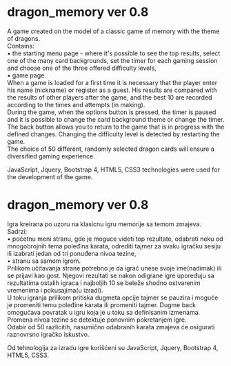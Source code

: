 # dragon_memory ver 0.8

A game created on the model of a classic game of memory with the theme of dragons.<br>
Contains:<br>
• the starting menu page - where it's possible to see the top results, select one of the many card backgrounds, set the timer for each gaming session and choose one of the three offered difficulty levels, <br>
• game page.<br>
When a game is loaded for a first time it is necessary that the player enter his name (nickname) or register as a guest. His results are compared with the results of other players after the game, and the best 10 are recorded according to the times and attempts (in making).<br>
During the game, when the options button is pressed, the timer is paused and it is possible to change the card background theme or change the timer. The back button allows you to return to the game that is in progress with the defined changes. Changing the difficulty level is detected by restarting the game.<br>
The choice of 50 different, randomly selected dragon cards will ensure a diversified gaming experience.

JavaScript, Jquery, Bootstrap 4, HTML5, CSS3 technologies were used for the development of the game.

# dragon_memory ver 0.8

Igra kreirana po uzoru na klasicnu igru memorije sa temom zmajeva.<br>
Sadrzi:<br>
• početnu meni stranu, gde je moguce videti top rezultate, odabrati neku od mnogobrojnih tema poleđina karata, odrediti tajmer za svaku igračku sesiju ili izabrati jedan od tri ponuđena nivoa tezine, <br>
• stranu sa samom igrom.<br>
Prilikom učitavanja strane potrebno je da igrač unese svoje ime(nadimak) ili se prijavi kao gost. Njegovi rezultati se nakon odigrane igre upoređuju sa rezultatima ostalih igraca i najboljih 10 se beleže shodno ostvarenim vremenima i pokusajima(u izradi).<br>
U toku igranja prilikom pritiska dugmeta opcije tajmer se pauzira i moguće je promeniti temu poleđine karata ili promeniti tajmer. Dugme back omogućava povratak u igru koja je u toku sa definisanim izmenama. Promena nivoa tezine se detektuje ponovnim pokretanjem igre.<br>
Odabir od 50 razlicitih, nasumično odabranih karata zmajeva će osigurati raznovrsno igračko iskustvo.

Od tehnologija za izradu igre korišćeni su JavaScript, Jquery, Bootstrap 4, HTML5, CSS3.


